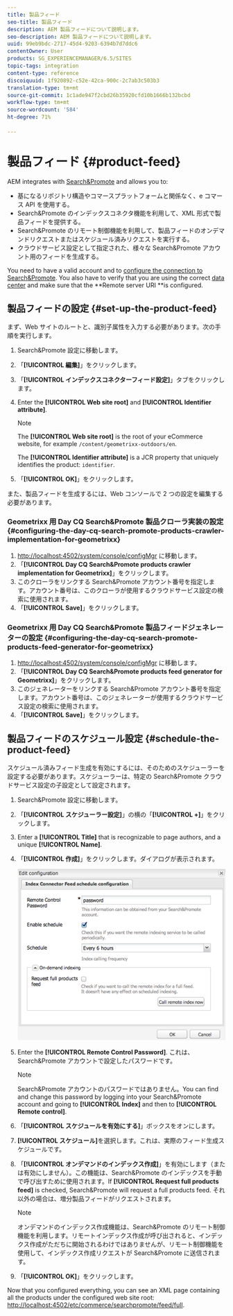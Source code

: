 ```yaml
---
title: 製品フィード
seo-title: 製品フィード
description: AEM 製品フィードについて説明します。
seo-description: AEM 製品フィードについて説明します。
uuid: 99eb9bdc-2717-45d4-9203-6394b7d7ddc6
contentOwner: User
products: SG_EXPERIENCEMANAGER/6.5/SITES
topic-tags: integration
content-type: reference
discoiquuid: 1f920892-c52e-42ca-900c-2c7ab3c503b3
translation-type: tm+mt
source-git-commit: 1c1ade947f2cbd26b35920cfd10b1666b132bcbd
workflow-type: tm+mt
source-wordcount: '584'
ht-degree: 71%

---
```



# 製品フィード {#product-feed}

AEM integrates with [Search&amp;Promote](https://www.adobe.com/solutions/testing-targeting/searchandpromote.html) and allows you to:

* 基になるリポジトリ構造やコマースプラットフォームと関係なく、e コマース API を使用する。
* Search&amp;Promote のインデックスコネクタ機能を利用して、XML 形式で製品フィードを提供する。
* Search&amp;Promote のリモート制御機能を利用して、製品フィードのオンデマンドリクエストまたはスケジュール済みリクエストを実行する。
* クラウドサービス設定として指定された、様々な Search&amp;Promote アカウント用のフィードを生成する。

You need to have a valid account and to [configure the connection to Search&amp;Promote](/help/sites-administering/search-and-promote.md#configuring-the-connection-to-search-promote). You also have to verify that you are using the correct [data center](/help/sites-administering/search-and-promote.md#configuring-the-data-center) and make sure that the **Remote server URI **is configured.

## 製品フィードの設定 {#set-up-the-product-feed}

まず、Web サイトのルートと、識別子属性を入力する必要があります。次の手順を実行します。

1. Search&amp;Promote 設定に移動します。
1. 「**[!UICONTROL 編集]**」をクリックします。
1. 「**[!UICONTROL インデックスコネクターフィード設定]**」タブをクリックします。
1. Enter the **[!UICONTROL Web site root]** and **[!UICONTROL Identifier attribute]**.

   >[!NOTE]
   >
   >The **[!UICONTROL Web site root]** is the root of your eCommerce website, for example `/content/geometrixx-outdoors/en`.
   >
   >The **[!UICONTROL Identifier attribute]** is a JCR property that uniquely identifies the product: `identifier`.

1. 「**[!UICONTROL OK]**」をクリックします。

また、製品フィードを生成するには、Web コンソールで 2 つの設定を編集する必要があります。

### Geometrixx 用 Day CQ Search&amp;Promote 製品クローラ実装の設定 {#configuring-the-day-cq-search-promote-products-crawler-implementation-for-geometrixx}

1. [http://localhost:4502/system/console/configMgr](http://localhost:4502/system/console/configMgr) に移動します。
1. 「**[!UICONTROL Day CQ Search&amp;Promote products crawler implementation for Geometrixx]**」をクリックします。
1. このクローラをリンクする Search&amp;Promote アカウント番号を指定します。アカウント番号は、このクローラが使用するクラウドサービス設定の検索に使用されます。
1. 「**[!UICONTROL Save]**」をクリックします。

### Geometrixx 用 Day CQ Search&amp;Promote 製品フィードジェネレーターの設定 {#configuring-the-day-cq-search-promote-products-feed-generator-for-geometrixx}

1. [http://localhost:4502/system/console/configMgr](http://localhost:4502/system/console/configMgr) に移動します。
1. 「**[!UICONTROL Day CQ Search&amp;Promote products feed generator for Geometrixx]**」をクリックします。
1. このジェネレーターをリンクする Search&amp;Promote アカウント番号を指定します。アカウント番号は、このジェネレーターが使用するクラウドサービス設定の検索に使用されます。
1. 「**[!UICONTROL Save]**」をクリックします。

## 製品フィードのスケジュール設定 {#schedule-the-product-feed}

スケジュール済みフィード生成を有効にするには、そのためのスケジューラーを設定する必要があります。スケジューラーは、特定の Search&amp;Promote クラウドサービス設定の子設定として設定されます。

1. Search&amp;Promote 設定に移動します。
1. 「**[!UICONTROL スケジューラー設定]**」の横の「**[!UICONTROL +]**」をクリックします。
1. Enter a **[!UICONTROL Title]** that is recognizable to page authors, and a unique **[!UICONTROL Name]**.
1. 「**[!UICONTROL 作成]**」をクリックします。ダイアログが表示されます。

   ![chlimage_1-108](assets/chlimage_1-108a.png)

1. Enter the **[!UICONTROL Remote Control Password]**. これは、Search&amp;Promote アカウントで設定したパスワードです。

   >[!NOTE]
   >
   >Search&amp;Promote アカウントのパスワードではありません。You can find and change this password by logging into your Search&amp;Promote account and going to **[!UICONTROL Index]** and then to **[!UICONTROL Remote control]**.

1. 「**[!UICONTROL スケジュールを有効にする]**」ボックスをオンにします。
1. **[!UICONTROL スケジュール]**&#x200B;を選択します。これは、実際のフィード生成スケジュールです。
1. 「**[!UICONTROL オンデマンドのインデックス作成]**」を有効にします（または有効にしません）。この機能は、Search&amp;Promote のインデックスを手動で呼び出すために使用されます。If **[!UICONTROL Request full products feed]** is checked, Search&amp;Promote will request a full products feed. それ以外の場合は、増分製品フィードがリクエストされます。

   >[!NOTE]
   >
   >オンデマンドのインデックス作成機能は、Search&amp;Promote のリモート制御機能を利用します。リモートインデックス作成が呼び出されると、インデックス作成がただちに開始されるわけではありませんが、リモート制御機能を使用して、インデックス作成リクエストが Search&amp;Promote に送信されます。

1. 「**[!UICONTROL OK]**」をクリックします。

Now that you configured everything, you can see an XML page containing all the products under the configured web site root: [http://localhost:4502/etc/commerce/searchpromote/feed/full](http://localhost:4502/etc/commerce/searchpromote/feed/full).
